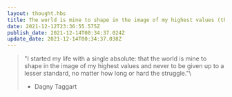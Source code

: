 ```yaml
---
layout: thought.hbs
title: The world is mine to shape in the image of my highest values (thought)
date: 2021-12-12T23:36:55.575Z
publish_date: 2021-12-14T00:34:37.024Z
update_date: 2021-12-14T00:34:37.038Z
---
```

> "I started my life with a single absolute: that the world is mine to shape in the image of my highest values and never to be given up to a lesser standard, no matter how long or hard the struggle."\
> - Dagny Taggart